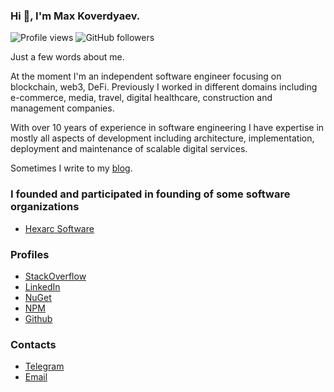 ### Hi 👋, I'm Max Koverdyaev.
![Profile views](https://img.shields.io/endpoint?url=https%3A%2F%2Fhexarc-counter.herokuapp.com%2Fviews%3Fname%3Dshadeglare%26label%3DProfile%2520views%26accounted%3Dtrue&cacheSeconds=0)
![GitHub followers](https://img.shields.io/github/followers/shadeglare)

Just a few words about me.

At the moment I'm an independent software engineer focusing on blockchain, web3, DeFi. Previously I worked in different domains including 
e-commerce, media, travel, digital healthcare, construction and management companies.

With over 10 years of experience in software engineering I have expertise in mostly all aspects
of development including architecture, implementation, deployment and maintenance of scalable digital services.

Sometimes I write to my [blog](https://shadeglare.medium.com).

### I founded and participated in founding of some software organizations
* [Hexarc Software](https://github.com/hexarc-software)

### Profiles
* [StackOverflow](https://stackoverflow.com/users/334904/shadeglare)
* [LinkedIn](https://www.linkedin.com/in/max-koverdyaev-10aa9a21)
* [NuGet](https://www.nuget.org/profiles/shadeglare)
* [NPM](https://www.npmjs.com/~shadeglare)
* [Github](https://github.com/shadeglare)

### Contacts
* [Telegram](https://t.me/shadeglare)
* [Email](mailto:shadeglare@gmail.com)
